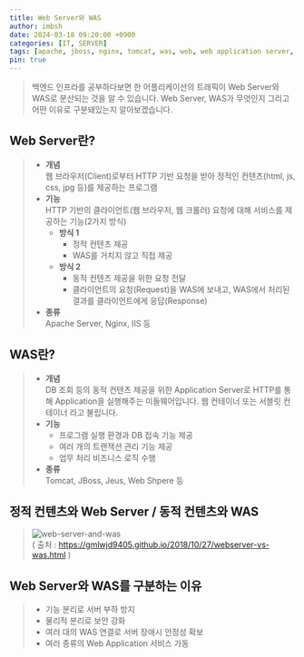 ```yaml
---
title: Web Server와 WAS
author: imbsh
date: 2024-03-18 09:20:00 +0900
categories: [IT, SERVER]
tags: [apache, jboss, nginx, tomcat, was, web, web application server, web server, server]
pin: true
---
```


> 백엔드 인프라를 공부하다보면 한 어플리케이션의 트래픽이 Web Server와 WAS로 분산되는 것을 알 수 있습니다. Web Server, WAS가 무엇인지 그리고 어떤 이유로 구분돼있는지 알아보겠습니다.

## Web Server란?
> - **개념**
> <br/>웹 브라우저(Client)로부터 HTTP 기반 요청을 받아 정적인 컨텐츠(html, js, css, jpg 등)를 제공하는 프로그램
> - **기능**
> <br/>HTTP 기반의 클라이언트(웹 브라우저, 웹 크롤러) 요청에 대해 서비스를 제공하는 기능(2가지 방식)
>   - **방식 1**
>     - 정적 컨텐츠 제공
>     - WAS를 거치지 않고 직접 제공
>   - **방식 2**
>     - 동적 컨텐츠 제공을 위한 요청 전달
>     - 클라이언트의 요청(Request)을 WAS에 보내고, WAS에서 처리된 결과를 클라이언트에게 응답(Response)
> - **종류**
> <br/> Apache Server, Nginx, IIS 등

## WAS란?
> - **개념**
> <br/>DB 조회 등의 동적 컨텐츠 제공을 위한 Application Server로 HTTP를 통해 Application을 실행해주는 미들웨어입니다. 웹 컨테이너 또는 서블릿 컨테이너 라고 불립니다. 
> - **기능**
>   - 프로그램 실행 환경과 DB 접속 기능 제공
>   - 여러 개의 트랜잭션 관리 기능 제공
>   - 업무 처리 비즈니스 로직 수행
> - **종류**
> <br/> Tomcat, JBoss, Jeus, Web Shpere 등

## 정적 컨텐츠와 Web Server / 동적 컨텐츠와 WAS
> ![web-server-and-was][web-server-and-was]
> <br/>( 출처 : https://gmlwjd9405.github.io/2018/10/27/webserver-vs-was.html )

## Web Server와 WAS를 구분하는 이유
> - 기능 분리로 서버 부하 방지
> - 물리적 분리로 보안 강화
> - 여러 대의 WAS 연결로 서버 장애시 안정성 확보
> - 여러 종류의 Web Application 서비스 가동





[web-server-and-was]: posts/2024-03-18-web-server-and-was/web-server-and-was.webp "web-server-and-was"
